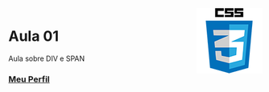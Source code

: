 <img align="right" src="../../../img/css.png" width="130"/>

# Aula 01

Aula sobre DIV e SPAN


### [Meu Perfil](http://phstefen.github.io/)